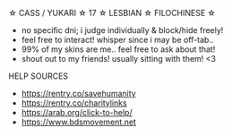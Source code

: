 ☆ CASS / YUKARI ☆ 17 ☆ LESBIAN ☆ FILOCHINESE ☆ 
- no specific dni; i judge individually & block/hide freely!
- feel free to interact! whisper since i may be off-tab..
- 99% of my skins are me.. feel free to ask about that!
- shout out to my friends! usually sitting with them! <3

HELP SOURCES
- https://rentry.co/savehumanity
- https://rentry.co/charitylinks
- https://arab.org/click-to-help/
- https://www.bdsmovement.net
